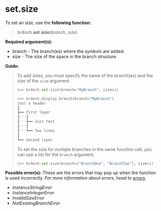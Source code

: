 # set.size

To set an size, use the **following function:**

> br4nch.**set**.**size**(*branch*, *size*)

**Required argument(s):**

- branch - The branch(es) where the symbols are added.
- size - The size of the space in the branch structure.

**Guide:**

> To add sizes, you must specify the name of the branch(es) and the size of the `size` argument.
>
> ```python
> >>> br4nch.set.size(branch="MyBranch", size=1)
> 
> >>> br4nch.display.branch(branch="MyBranch")
> Just a header
> ┃
> ┣━━ First layer
> ┃ˑˑˑ┃
> ┃ˑˑˑ┣━━ Just text
> ┃ˑˑˑ┃
> ┃ˑˑˑ┗━━ Two lines
> ┃
> ┗━━ Second layer
> ```
>
> To set the size for multiple branches in the same function call, you can use a list for the `branch` argument.
>
> ```python
> >>> br4nch.set.size(branch=["BranchOne", "BranchTwo"], size=1)
> ```

**Possible error(s):**
These are the errors that may pop up when the function is used incorrectly.
*For more information about errors, head to [errors](../../guides/errors.md).*

- *InstanceStringError*
- *InstanceIntegerError*
- *InvalidSizeError*
- *NotExistingBranchError*

